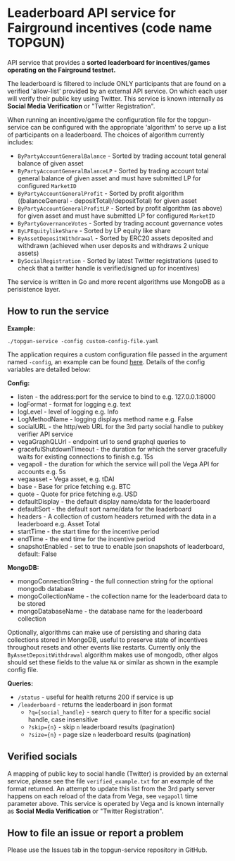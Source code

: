 # Leaderboard API service for Fairground incentives (code name TOPGUN)

API service that provides a **sorted leaderboard for incentives/games operating on the Fairground testnet.**

The leaderboard is filtered to include ONLY participants that are found on a verified 'allow-list' provided by an external API service. On which each user will verify their public key using Twitter. This service is known internally as **Social Media Verification** or "Twitter Registration".

When running an incentive/game the configuration file for the topgun-service can be configured with the appropriate 'algorithm' to serve up a list of participants on a leaderboard. The choices of algorithm currently includes:

* `ByPartyAccountGeneralBalance` - Sorted by trading account total general balance of given asset
* `ByPartyAccountGeneralBalanceLP` - Sorted by trading account total general balance of given asset and must have submitted LP for configured `MarketID`
* `ByPartyAccountGeneralProfit` - Sorted by profit algorithm ((balanceGeneral - depositTotal)/depositTotal) for given asset
* `ByPartyAccountGeneralProfitLP` - Sorted by profit algorithm (as above) for given asset and must have submitted LP for configured `MarketID`
* `ByPartyGovernanceVotes` - Sorted by trading account governance votes
* `ByLPEquitylikeShare` - Sorted by LP equity like share
* `ByAssetDepositWithdrawal` - Sorted by ERC20 assets deposited and withdrawn (achieved when user deposits and withdraws 2 unique assets) 
* `BySocialRegistration` - Sorted by latest Twitter registrations (used to check that a twitter handle is verified/signed up for incentives)

The service is written in Go and more recent algorithms use MongoDB as a perisistence layer.

## How to run the service

**Example:**

`./topgun-service -config custom-config-file.yaml`

The application requires a custom configuration file passed in the argument named `-config`, an example can be found [here](./example-custom-config-file.yaml). Details of the config variables are detailed below:

**Config:**

- listen - the address:port for the service to bind to e.g. 127.0.0.1:8000
- logFormat - format for logging e.g. text
- logLevel - level of logging e.g. Info
- LogMethodName - logging displays method name e.g. False
- socialURL - the http/web URL for the 3rd party social handle to pubkey verifier API service
- vegaGraphQLUrl - endpoint url to send graphql queries to
- gracefulShutdownTimeout - the duration for which the server gracefully waits for existing connections to finish e.g. 15s
- vegapoll - the duration for which the service will poll the Vega API for accounts e.g. 5s
- vegaasset - Vega asset, e.g. tDAI
- base - Base for price fetching e.g. BTC
- quote - Quote for price fetching e.g. USD
- defaultDisplay - the default display name/data for the leaderboard
- defaultSort - the default sort name/data for the leaderboard
- headers - A collection of custom headers returned with the data in a leaderboard e.g. Asset Total
- startTime - the start time for the incentive period
- endTime - the end time for the incentive period
- snapshotEnabled - set to true to enable json snapshots of leaderboard, default: False

**MongoDB:**

- mongoConnectionString - the full connection string for the optional mongodb database
- mongoCollectionName - the collection name for the leaderboard data to be stored
- mongoDatabaseName - the database name for the leaderboard collection

Optionally, algorithms can make use of persisting and sharing data collections stored in MongoDB, useful to preserve 
state of incentives throughout resets and other events like restarts. Currently only the `ByAssetDepositWithdrawal` 
algorithm makes use of mongodb, other algos should set these fields to the value `NA` or similar as shown in the example 
config file.

**Queries:**

- `/status` - useful for health returns 200 if service is up
- `/leaderboard` - returns the leaderboard in json format
   -  `?q={social_handle}` - search query to filter for a specific social handle, case insensitive
   -  `?skip={n}` - skip `n` leaderboard results (pagination)
   -  `?size={n}` - page size `n` leaderboard results (pagination)

## Verified socials

A mapping of public key to social handle (Twitter) is provided by an external service, please see the file `verified_example.txt` for an example of the format returned. An attempt to update this list from the 3rd party server happens on each reload of the data from Vega, see `vegapoll` time parameter above. This service is operated by Vega and is known internally as **Social Media Verification** or "Twitter Registration".

## How to file an issue or report a problem

Please use the Issues tab in the topgun-service repository in GitHub.

